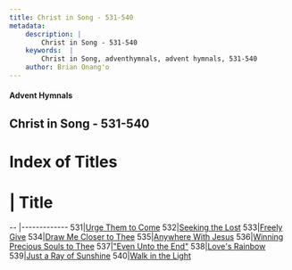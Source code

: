 ```yaml
---
title: Christ in Song - 531-540
metadata:
    description: |
        Christ in Song - 531-540
    keywords:  |
        Christ in Song, adventhymnals, advent hymnals, 531-540
    author: Brian Onang'o
---
```


#### Advent Hymnals
## Christ in Song - 531-540

# Index of Titles
# | Title                        
-- |-------------
531|[Urge Them to Come](/christ-in-song/CIS/501-600/531-540/Urge-Them-to-Come)
532|[Seeking the Lost](/christ-in-song/CIS/501-600/531-540/Seeking-the-Lost)
533|[Freely Give](/christ-in-song/CIS/501-600/531-540/Freely-Give)
534|[Draw Me Closer to Thee](/christ-in-song/CIS/501-600/531-540/Draw-Me-Closer-to-Thee)
535|[Anywhere With Jesus](/christ-in-song/CIS/501-600/531-540/Anywhere-With-Jesus)
536|[Winning Precious Souls to Thee](/christ-in-song/CIS/501-600/531-540/Winning-Precious-Souls-to-Thee)
537|["Even Unto the End"](/christ-in-song/CIS/501-600/531-540/"Even-Unto-the-End")
538|[Love's Rainbow](/christ-in-song/CIS/501-600/531-540/Love's-Rainbow)
539|[Just a Ray of Sunshine](/christ-in-song/CIS/501-600/531-540/Just-a-Ray-of-Sunshine)
540|[Walk in the Light](/christ-in-song/CIS/501-600/531-540/Walk-in-the-Light)